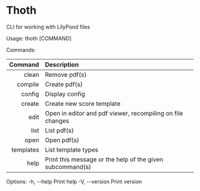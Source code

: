 # Thoth

CLI for working with LilyPond files

Usage: thoth [COMMAND]

Commands:

|   Command | Description                                                        |
| --------: | :----------------------------------------------------------------- |
|     clean | Remove pdf(s)                                                      |
|   compile | Create pdf(s)                                                      |
|    config | Display config                                                     |
|    create | Create new score template                                          |
|      edit | Open <score> in editor and pdf viewer, recompiling on file changes |
|      list | List pdf(s)                                                        |
|      open | Open pdf(s)                                                        |
| templates | List template types                                                |
|      help | Print this message or the help of the given subcommand(s)          |

Options:
-h, --help Print help
-V, --version Print version
